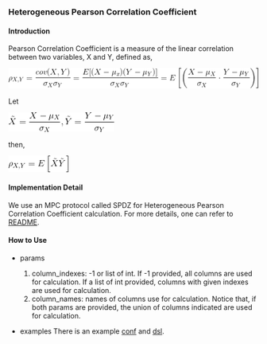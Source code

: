 ### Heterogeneous Pearson Correlation Coefficient

#### Introduction
Pearson Correlation Coefficient is a measure of the linear correlation between two variables, X and Y, defined as,

![](./img/pearson.png)

Let 

![](./img/standard.png)

then,

![](./img/rewrited.png)

#### Implementation Detail
We use an MPC protocol called SPDZ for Heterogeneous Pearson Correlation Coefficient calculation. 
For more details, one can refer to [README](../../secureprotol/README.md).

#### How to Use
- params
    1. column_indexes: -1 or list of int. If -1 provided, all columns are used for calculation. If a list of int provided, columns with given indexes are used for calculation.
    2. column_names: names of columns use for calculation.
    Notice that, if both params are provided, the union of columns indicated are used for calculation.  

- examples
    There is an example [conf](../../../examples/federatedml-1.x-examples/hetero_pearson/test_conf.json) 
    and [dsl](../../../examples/federatedml-1.x-examples/hetero_pearson/test_conf.json).